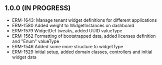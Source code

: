 ## 1.0.0 (IN PROGRESS)
* ERM-1643: Manage tenant widget definitions for different applications
* ERM-1580 Added weight to WidgetInstances on dashboard
* ERM-1579 WidgetDef tweaks, added UUID valueType
* ERM-1562 Formatting of bootstrapped data, added licenses definition and "Enum" valueType
* ERM-1546 Added some more structure to widgetType
* ERM-1529 Initial setup, added domain classes, controllers and initial widget data